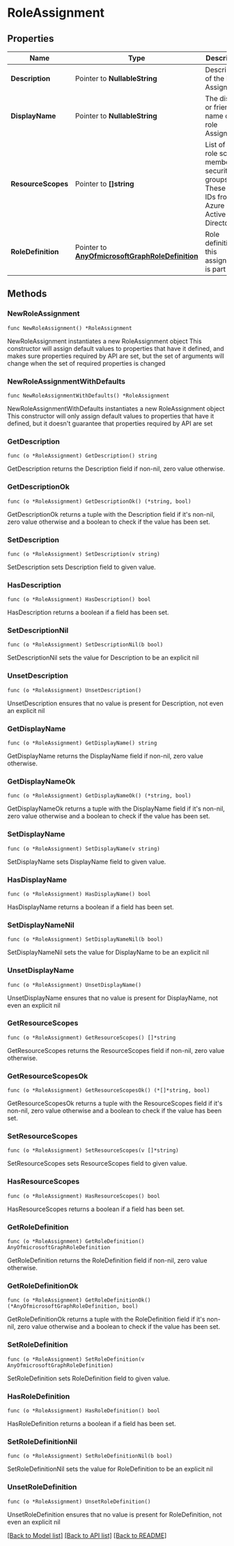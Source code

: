 # RoleAssignment

## Properties

Name | Type | Description | Notes
------------ | ------------- | ------------- | -------------
**Description** | Pointer to **NullableString** | Description of the Role Assignment. | [optional] 
**DisplayName** | Pointer to **NullableString** | The display or friendly name of the role Assignment. | [optional] 
**ResourceScopes** | Pointer to **[]string** | List of ids of role scope member security groups.  These are IDs from Azure Active Directory. | [optional] 
**RoleDefinition** | Pointer to [**AnyOfmicrosoftGraphRoleDefinition**](anyOf&lt;microsoft.graph.roleDefinition&gt;.md) | Role definition this assignment is part of. | [optional] 

## Methods

### NewRoleAssignment

`func NewRoleAssignment() *RoleAssignment`

NewRoleAssignment instantiates a new RoleAssignment object
This constructor will assign default values to properties that have it defined,
and makes sure properties required by API are set, but the set of arguments
will change when the set of required properties is changed

### NewRoleAssignmentWithDefaults

`func NewRoleAssignmentWithDefaults() *RoleAssignment`

NewRoleAssignmentWithDefaults instantiates a new RoleAssignment object
This constructor will only assign default values to properties that have it defined,
but it doesn't guarantee that properties required by API are set

### GetDescription

`func (o *RoleAssignment) GetDescription() string`

GetDescription returns the Description field if non-nil, zero value otherwise.

### GetDescriptionOk

`func (o *RoleAssignment) GetDescriptionOk() (*string, bool)`

GetDescriptionOk returns a tuple with the Description field if it's non-nil, zero value otherwise
and a boolean to check if the value has been set.

### SetDescription

`func (o *RoleAssignment) SetDescription(v string)`

SetDescription sets Description field to given value.

### HasDescription

`func (o *RoleAssignment) HasDescription() bool`

HasDescription returns a boolean if a field has been set.

### SetDescriptionNil

`func (o *RoleAssignment) SetDescriptionNil(b bool)`

 SetDescriptionNil sets the value for Description to be an explicit nil

### UnsetDescription
`func (o *RoleAssignment) UnsetDescription()`

UnsetDescription ensures that no value is present for Description, not even an explicit nil
### GetDisplayName

`func (o *RoleAssignment) GetDisplayName() string`

GetDisplayName returns the DisplayName field if non-nil, zero value otherwise.

### GetDisplayNameOk

`func (o *RoleAssignment) GetDisplayNameOk() (*string, bool)`

GetDisplayNameOk returns a tuple with the DisplayName field if it's non-nil, zero value otherwise
and a boolean to check if the value has been set.

### SetDisplayName

`func (o *RoleAssignment) SetDisplayName(v string)`

SetDisplayName sets DisplayName field to given value.

### HasDisplayName

`func (o *RoleAssignment) HasDisplayName() bool`

HasDisplayName returns a boolean if a field has been set.

### SetDisplayNameNil

`func (o *RoleAssignment) SetDisplayNameNil(b bool)`

 SetDisplayNameNil sets the value for DisplayName to be an explicit nil

### UnsetDisplayName
`func (o *RoleAssignment) UnsetDisplayName()`

UnsetDisplayName ensures that no value is present for DisplayName, not even an explicit nil
### GetResourceScopes

`func (o *RoleAssignment) GetResourceScopes() []*string`

GetResourceScopes returns the ResourceScopes field if non-nil, zero value otherwise.

### GetResourceScopesOk

`func (o *RoleAssignment) GetResourceScopesOk() (*[]*string, bool)`

GetResourceScopesOk returns a tuple with the ResourceScopes field if it's non-nil, zero value otherwise
and a boolean to check if the value has been set.

### SetResourceScopes

`func (o *RoleAssignment) SetResourceScopes(v []*string)`

SetResourceScopes sets ResourceScopes field to given value.

### HasResourceScopes

`func (o *RoleAssignment) HasResourceScopes() bool`

HasResourceScopes returns a boolean if a field has been set.

### GetRoleDefinition

`func (o *RoleAssignment) GetRoleDefinition() AnyOfmicrosoftGraphRoleDefinition`

GetRoleDefinition returns the RoleDefinition field if non-nil, zero value otherwise.

### GetRoleDefinitionOk

`func (o *RoleAssignment) GetRoleDefinitionOk() (*AnyOfmicrosoftGraphRoleDefinition, bool)`

GetRoleDefinitionOk returns a tuple with the RoleDefinition field if it's non-nil, zero value otherwise
and a boolean to check if the value has been set.

### SetRoleDefinition

`func (o *RoleAssignment) SetRoleDefinition(v AnyOfmicrosoftGraphRoleDefinition)`

SetRoleDefinition sets RoleDefinition field to given value.

### HasRoleDefinition

`func (o *RoleAssignment) HasRoleDefinition() bool`

HasRoleDefinition returns a boolean if a field has been set.

### SetRoleDefinitionNil

`func (o *RoleAssignment) SetRoleDefinitionNil(b bool)`

 SetRoleDefinitionNil sets the value for RoleDefinition to be an explicit nil

### UnsetRoleDefinition
`func (o *RoleAssignment) UnsetRoleDefinition()`

UnsetRoleDefinition ensures that no value is present for RoleDefinition, not even an explicit nil

[[Back to Model list]](../README.md#documentation-for-models) [[Back to API list]](../README.md#documentation-for-api-endpoints) [[Back to README]](../README.md)


